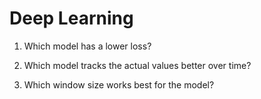 # Deep Learning

1. Which model has a lower loss?

2. Which model tracks the actual values better over time?

3. Which window size works best for the model?

